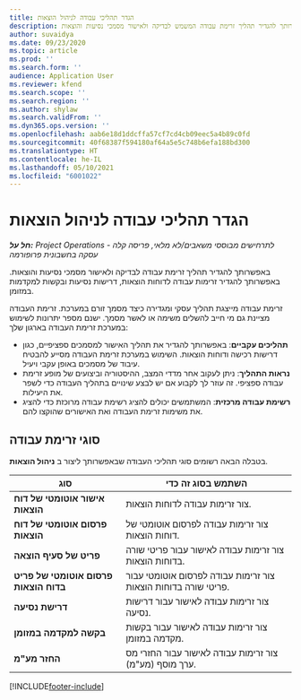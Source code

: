 ```yaml
---
title: הגדר תהליכי עבודה לניהול הוצאות
description: באפשרותך להגדיר תהליך זרימת עבודה המשמש לבדיקה ולאישור מסמכי נסיעות והוצאות.
author: suvaidya
ms.date: 09/23/2020
ms.topic: article
ms.prod: ''
ms.search.form: ''
audience: Application User
ms.reviewer: kfend
ms.search.scope: ''
ms.search.region: ''
ms.author: shylaw
ms.search.validFrom: ''
ms.dyn365.ops.version: ''
ms.openlocfilehash: aab6e18d1ddcffa57cf7cd4cb09eec5a4b89c0fd
ms.sourcegitcommit: 40f68387f594180af64a5e5c748b6efa188bd300
ms.translationtype: HT
ms.contentlocale: he-IL
ms.lasthandoff: 05/10/2021
ms.locfileid: "6001022"
---
```

# <a name="set-up-workflows-for-expense-management"></a>הגדר תהליכי עבודה לניהול הוצאות

_**חל על:** Project Operations לתרחישים מבוססי משאבים/לא מלאי, פריסה קלה - עסקה בחשבונית פרופורמה_

באפשרותך להגדיר תהליך זרימת עבודה לבדיקה ולאישור מסמכי נסיעות והוצאות. באפשרותך להגדיר זרימות עבודה לדוחות הוצאות, דרישות נסיעות ובקשות למקדמות במזומן.

זרימת עבודה מייצגת תהליך עסקי ומגדירה כיצד מסמך זורם במערכת. זרימת העבודה מציינת גם מי חייב להשלים משימה או לאשר מסמך. ישנם מספר יתרונות לשימוש במערכת זרימת העבודה בארגון שלך:

- **תהליכים עקביים**: באפשרותך להגדיר את תהליך האישור למסמכים ספציפיים, כגון דרישות רכישה ודוחות הוצאות. השימוש במערכת זרימת העבודה מסייע להבטיח עיבוד של מסמכים באופן עקבי ויעיל.
- **נראות התהליך**: ניתן לעקוב אחר מדדי המצב, ההיסטוריה וביצועים של מופע זרימת עבודה ספציפי. זה עוזר לך לקבוע אם יש לבצע שינויים בתהליך העבודה כדי לשפר את היעילות.
- **רשימת עבודה מרכזית**: המשתמשים יכולים להציג רשימת עבודה מרוכזת כדי להציג את משימות זרימת העבודה ואת האישורים שהוקצו להם. 

## <a name="workflow-types"></a>סוגי זרימת עבודה

בטבלה הבאה רשומים סוגי תהליכי העבודה שבאפשרותך ליצור ב **ניהול הוצאות**.


|              <strong>סוג</strong>              |                   <strong>השתמש בסוג זה כדי</strong>                   |
|-------------------------------------------------|-----------------------------------------------------------------------|
|   <strong>אישור אוטומטי של דוח הוצאות</strong> |            צור זרימות עבודה לדוחות הוצאות.             |
|  <strong>פרסום אוטומטי של דוח הוצאות</strong>   |        צור זרימות עבודה לפרסום אוטומטי של דוחות הוצאות.        |
|       <strong>פריט של סעיף הוצאה</strong>        |     צור זרימות עבודה לאישור עבור פריטי שורה בדוחות הוצאות.      |
| <strong>פרסום אוטומטי של פריט בדוח הוצאות</strong> | צור זרימות עבודה לפרסום אוטומטי עבור פריטי שורה בדוחות הוצאות. |
|       <strong>דרישת נסיעה</strong>       |          צור זרימות עבודה לאישור עבור דרישות נסיעה.           |
|      <strong>בקשה למקדמה במזומן</strong>      |         צור זרימות עבודה לאישור עבור בקשות מקדמה במזומן.          |
|        <strong>החזר מע"מ</strong>        | צור זרימות עבודה לאישור עבור החזרי מס ערך מוסף (מע"מ).  |


[!INCLUDE[footer-include](../includes/footer-banner.md)]